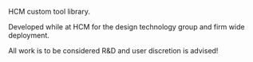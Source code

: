 HCM custom tool library. 

Developed while at HCM for the design technology group and firm wide deployment.


All work is to be considered R&D and user discretion is advised!
